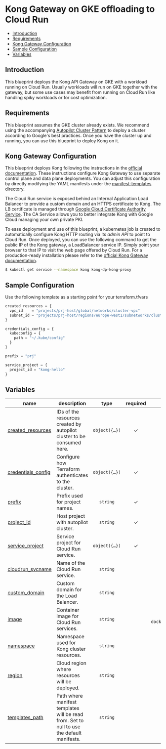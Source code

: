 # Kong Gateway on GKE offloading to Cloud Run

<!-- BEGIN TOC -->
- [Introduction](#introduction)
- [Requirements](#requirements)
- [Kong Gateway Configuration](#kong-gateway-configuration)
- [Sample Configuration](#sample-configuration)
- [Variables](#variables)
<!-- END TOC -->

## Introduction

This blueprint deploys the Kong API Gateway on GKE with a workload running on Cloud Run. Usually workloads will run on GKE together with the gateway, but some use cases may benefit from running on Cloud Run like handling spiky workloads or for cost optimization.

## Requirements

This blueprint assumes the GKE cluster already exists. We recommend using the accompanying [Autopilot Cluster Pattern](../autopilot-cluster) to deploy a cluster according to Google's best practices. Once you have the cluster up and running, you can use this blueprint to deploy Kong on it.

## Kong Gateway Configuration

This blueprint deploys Kong following the instructions in the [official documentation](https://docs.konghq.com/gateway/latest/install/kubernetes/proxy/). These instructions configure Kong Gateway to use separate control plane and data plane deployments. You can adjust this configuration by directly modifying the YAML manifests under the [manifest-templates](manifest-templates) directory.

The Cloud Run service is exposed behind an Internal Application Load Balancer to provide a custom domain and an HTTPS certificate to Kong. The LB certificate is managed through [Google Cloud Certificate Authority Service](https://cloud.google.com/certificate-authority-service/docs/ca-service-overview). The CA Service allows you to better integrate Kong with Google Cloud managing your own private PKI.

To ease deployment and use of this blueprint, a kubernetes job is created to automatically configure Kong HTTP routing via its _admin API_ to point to Cloud Run. Once deployed, you can use the following command to get the public IP of the Kong gateway, a LoadBalancer service IP. Simply point your browser to that IP to visit the web page offered by Cloud Run. For a production-ready installation please refer to the [official Kong Gateway documentation](https://docs.konghq.com/gateway/latest/).

```sh
$ kubectl get service --namespace kong kong-dp-kong-proxy
```

## Sample Configuration

Use the following template as a starting point for your terraform.tfvars
```tfvars
created_resources = {
  vpc_id    = "projects/prj-host/global/networks/cluster-vpc"
  subnet_id = "projects/prj-host/regions/europe-west1/subnetworks/cluster-default"
}

credentials_config = {
  kubeconfig = {
    path = "~/.kube/config"
  }
}

prefix = "prj"

service_project = {
  project_id = "kong-hello"
}
```
<!-- BEGIN TFDOC -->
## Variables

| name | description | type | required | default |
|---|---|:---:|:---:|:---:|
| [created_resources](variables.tf#L23) | IDs of the resources created by autopilot cluster to be consumed here. | <code title="object&#40;&#123;&#10;  vpc_id    &#61; string&#10;  subnet_id &#61; string&#10;&#125;&#41;">object&#40;&#123;&#8230;&#125;&#41;</code> | ✓ |  |
| [credentials_config](variables.tf#L32) | Configure how Terraform authenticates to the cluster. | <code title="object&#40;&#123;&#10;  fleet_host &#61; optional&#40;string&#41;&#10;  kubeconfig &#61; optional&#40;object&#40;&#123;&#10;    context &#61; optional&#40;string&#41;&#10;    path    &#61; optional&#40;string, &#34;&#126;&#47;.kube&#47;config&#34;&#41;&#10;  &#125;&#41;&#41;&#10;&#125;&#41;">object&#40;&#123;&#8230;&#125;&#41;</code> | ✓ |  |
| [prefix](variables.tf#L70) | Prefix used for project names. | <code>string</code> | ✓ |  |
| [project_id](variables.tf#L79) | Host project with autopilot cluster. | <code>string</code> | ✓ |  |
| [service_project](variables.tf#L90) | Service project for Cloud Run service. | <code title="object&#40;&#123;&#10;  billing_account_id &#61; optional&#40;string&#41;&#10;  parent             &#61; optional&#40;string&#41;&#10;  project_id         &#61; optional&#40;string&#41;&#10;&#125;&#41;">object&#40;&#123;&#8230;&#125;&#41;</code> | ✓ |  |
| [cloudrun_svcname](variables.tf#L17) | Name of the Cloud Run service. | <code>string</code> |  | <code>&#34;hello-kong&#34;</code> |
| [custom_domain](variables.tf#L51) | Custom domain for the Load Balancer. | <code>string</code> |  | <code>&#34;acme.org&#34;</code> |
| [image](variables.tf#L57) | Container image for Cloud Run services. | <code>string</code> |  | <code>&#34;us-docker.pkg.dev&#47;cloudrun&#47;container&#47;hello&#34;</code> |
| [namespace](variables.tf#L63) | Namespace used for Kong cluster resources. | <code>string</code> |  | <code>&#34;kong&#34;</code> |
| [region](variables.tf#L84) | Cloud region where resources will be deployed. | <code>string</code> |  | <code>&#34;europe-west1&#34;</code> |
| [templates_path](variables.tf#L104) | Path where manifest templates will be read from. Set to null to use the default manifests. | <code>string</code> |  | <code>null</code> |
<!-- END TFDOC -->
